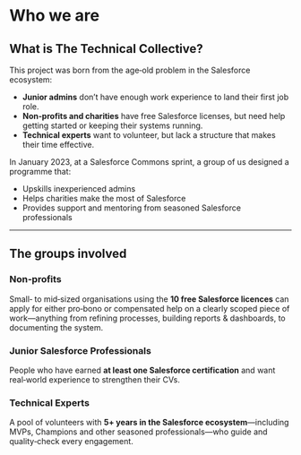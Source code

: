 # Who we are

## What is The Technical Collective?

This project was born from the age‑old problem in the Salesforce ecosystem:

* **Junior admins** don’t have enough work experience to land their first job role.  
* **Non‑profits and charities** have free Salesforce licenses, but need help getting started or keeping their systems running.  
* **Technical experts** want to volunteer, but lack a structure that makes their time effective.

In January 2023, at a Salesforce Commons sprint, a group of us designed a programme that:

* Upskills inexperienced admins  
* Helps charities make the most of Salesforce  
* Provides support and mentoring from seasoned Salesforce professionals

---

## The groups involved

### Non‑profits

Small‑ to mid‑sized organisations using the **10 free Salesforce licences** can apply for either pro‑bono or compensated help on a clearly scoped piece of work—anything from refining processes, building reports & dashboards, to documenting the system.

### Junior Salesforce Professionals

People who have earned **at least one Salesforce certification** and want real‑world experience to strengthen their CVs.

### Technical Experts

A pool of volunteers with **5+ years in the Salesforce ecosystem**—including MVPs, Champions and other seasoned professionals—who guide and quality‑check every engagement.

